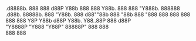    .d8888b.  888                       888
  d88P  Y88b 888                       888
  Y88b.      888                       888
   "Y888b.   888888  .d88b.  88888b.   888
     "Y88b.  888    d88""88b 888 "88b  888
       "888  888    888  888 888  888  Y8P
  Y88b d88P  Y88b.  Y88..88P 888 d88P  
   "Y8888P    "Y888  "Y88P"  88888P"   888
                             888      
                             888
                             888